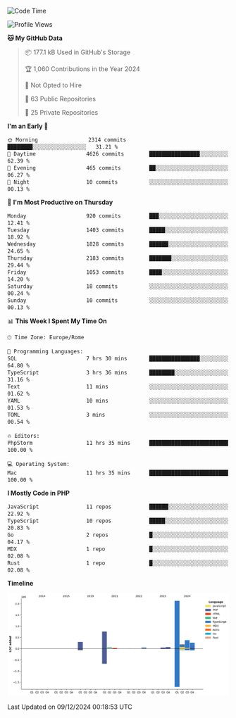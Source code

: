 <!--START_SECTION:waka-->
![Code Time](http://img.shields.io/badge/Code%20Time-5%2C497%20hrs%2016%20mins-blue)

![Profile Views](http://img.shields.io/badge/Profile%20Views-0-blue)

**🐱 My GitHub Data** 

> 📦 177.1 kB Used in GitHub's Storage 
 > 
> 🏆 1,060 Contributions in the Year 2024
 > 
> 🚫 Not Opted to Hire
 > 
> 📜 63 Public Repositories 
 > 
> 🔑 25 Private Repositories 
 > 
**I'm an Early 🐤** 

```text
🌞 Morning                2314 commits        ████████░░░░░░░░░░░░░░░░░   31.21 % 
🌆 Daytime                4626 commits        ████████████████░░░░░░░░░   62.39 % 
🌃 Evening                465 commits         ██░░░░░░░░░░░░░░░░░░░░░░░   06.27 % 
🌙 Night                  10 commits          ░░░░░░░░░░░░░░░░░░░░░░░░░   00.13 % 
```
📅 **I'm Most Productive on Thursday** 

```text
Monday                   920 commits         ███░░░░░░░░░░░░░░░░░░░░░░   12.41 % 
Tuesday                  1403 commits        █████░░░░░░░░░░░░░░░░░░░░   18.92 % 
Wednesday                1828 commits        ██████░░░░░░░░░░░░░░░░░░░   24.65 % 
Thursday                 2183 commits        ███████░░░░░░░░░░░░░░░░░░   29.44 % 
Friday                   1053 commits        ████░░░░░░░░░░░░░░░░░░░░░   14.20 % 
Saturday                 18 commits          ░░░░░░░░░░░░░░░░░░░░░░░░░   00.24 % 
Sunday                   10 commits          ░░░░░░░░░░░░░░░░░░░░░░░░░   00.13 % 
```


📊 **This Week I Spent My Time On** 

```text
🕑︎ Time Zone: Europe/Rome

💬 Programming Languages: 
SQL                      7 hrs 30 mins       ████████████████░░░░░░░░░   64.80 % 
TypeScript               3 hrs 36 mins       ████████░░░░░░░░░░░░░░░░░   31.16 % 
Text                     11 mins             ░░░░░░░░░░░░░░░░░░░░░░░░░   01.62 % 
YAML                     10 mins             ░░░░░░░░░░░░░░░░░░░░░░░░░   01.53 % 
TOML                     3 mins              ░░░░░░░░░░░░░░░░░░░░░░░░░   00.54 % 

🔥 Editors: 
PhpStorm                 11 hrs 35 mins      █████████████████████████   100.00 % 

💻 Operating System: 
Mac                      11 hrs 35 mins      █████████████████████████   100.00 % 
```

**I Mostly Code in PHP** 

```text
JavaScript               11 repos            ██████░░░░░░░░░░░░░░░░░░░   22.92 % 
TypeScript               10 repos            █████░░░░░░░░░░░░░░░░░░░░   20.83 % 
Go                       2 repos             █░░░░░░░░░░░░░░░░░░░░░░░░   04.17 % 
MDX                      1 repo              █░░░░░░░░░░░░░░░░░░░░░░░░   02.08 % 
Rust                     1 repo              █░░░░░░░░░░░░░░░░░░░░░░░░   02.08 % 
```



**Timeline**

![Lines of Code chart](https://raw.githubusercontent.com/frnwtr/frnwtr/main/assets/bar_graph.png)


 Last Updated on 09/12/2024 00:18:53 UTC
<!--END_SECTION:waka-->
